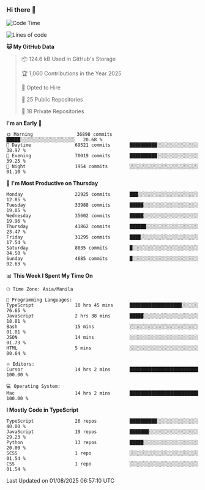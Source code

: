 ### Hi there 👋

<!--START_SECTION:waka-->
![Code Time](http://img.shields.io/badge/Code%20Time-1%2C972%20hrs%202%20mins-blue)

![Lines of code](https://img.shields.io/badge/From%20Hello%20World%20I%27ve%20Written-67.9%20million%20lines%20of%20code-blue)

**🐱 My GitHub Data** 

> 📦 124.6 kB Used in GitHub's Storage 
 > 
> 🏆 1,060 Contributions in the Year 2025
 > 
> 💼 Opted to Hire
 > 
> 📜 25 Public Repositories 
 > 
> 🔑 18 Private Repositories 
 > 
**I'm an Early 🐤** 

```text
🌞 Morning                36898 commits       █████░░░░░░░░░░░░░░░░░░░░   20.68 % 
🌆 Daytime                69521 commits       ██████████░░░░░░░░░░░░░░░   38.97 % 
🌃 Evening                70019 commits       ██████████░░░░░░░░░░░░░░░   39.25 % 
🌙 Night                  1954 commits        ░░░░░░░░░░░░░░░░░░░░░░░░░   01.10 % 
```
📅 **I'm Most Productive on Thursday** 

```text
Monday                   22925 commits       ███░░░░░░░░░░░░░░░░░░░░░░   12.85 % 
Tuesday                  33988 commits       █████░░░░░░░░░░░░░░░░░░░░   19.05 % 
Wednesday                35602 commits       █████░░░░░░░░░░░░░░░░░░░░   19.96 % 
Thursday                 41862 commits       ██████░░░░░░░░░░░░░░░░░░░   23.47 % 
Friday                   31295 commits       ████░░░░░░░░░░░░░░░░░░░░░   17.54 % 
Saturday                 8035 commits        █░░░░░░░░░░░░░░░░░░░░░░░░   04.50 % 
Sunday                   4685 commits        █░░░░░░░░░░░░░░░░░░░░░░░░   02.63 % 
```


📊 **This Week I Spent My Time On** 

```text
🕑︎ Time Zone: Asia/Manila

💬 Programming Languages: 
TypeScript               10 hrs 45 mins      ███████████████████░░░░░░   76.65 % 
JavaScript               2 hrs 38 mins       █████░░░░░░░░░░░░░░░░░░░░   18.81 % 
Bash                     15 mins             ░░░░░░░░░░░░░░░░░░░░░░░░░   01.81 % 
JSON                     14 mins             ░░░░░░░░░░░░░░░░░░░░░░░░░   01.73 % 
HTML                     5 mins              ░░░░░░░░░░░░░░░░░░░░░░░░░   00.64 % 

🔥 Editors: 
Cursor                   14 hrs 2 mins       █████████████████████████   100.00 % 

💻 Operating System: 
Mac                      14 hrs 2 mins       █████████████████████████   100.00 % 
```

**I Mostly Code in TypeScript** 

```text
TypeScript               26 repos            ██████████░░░░░░░░░░░░░░░   40.00 % 
JavaScript               19 repos            ███████░░░░░░░░░░░░░░░░░░   29.23 % 
Python                   13 repos            █████░░░░░░░░░░░░░░░░░░░░   20.00 % 
SCSS                     1 repo              ░░░░░░░░░░░░░░░░░░░░░░░░░   01.54 % 
CSS                      1 repo              ░░░░░░░░░░░░░░░░░░░░░░░░░   01.54 % 
```




 Last Updated on 01/08/2025 06:57:10 UTC
<!--END_SECTION:waka-->
